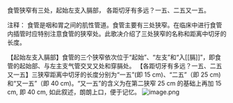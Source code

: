 食管狭窄有三处，起始左支入膈部，
各距切牙有多远？一五、二五又一五。

注释：
食管是咽和胃之间的肌性管道。食管主要有三处狭窄。在临床中进行食管内插管时应特别注意食管的狭窄处。此歌决介绍了三处狭窄的名称和距离中切牙的长度。

【起始左支入膈部】食管的三个狭窄依次位于“起始”、“左支”和“入[[膈]]”，即食管的起始部、与左主支气管交叉又处和穿膈处。
【各距切牙有多远？一五、二五又一五】三狭窄距离中切牙的长度分别为“一五”(即 15 cm)、“二五”（即 25 cm) 和“又一五”（即 40 cm)。“又一五”的含义为在第二狭窄 25 cm 的基础上再加 15 cm, 即 40 cm, 如此叙述，朗朗上口，便于记忆。
![image.png](https://picgo18719498306.oss-cn-guangzhou.aliyuncs.com/20250808111240750.png)
